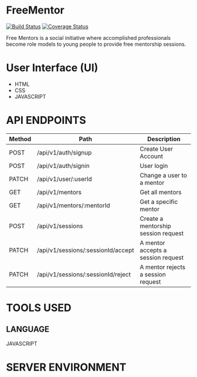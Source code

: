 # FreeMentor
[![Build Status](https://travis-ci.org/ruhimbazabertin/FreeMentor.svg?branch=develop)](https://travis-ci.org/ruhimbazabertin/FreeMentor)
[![Coverage Status](https://coveralls.io/repos/github/ruhimbazabertin/FreeMentor/badge.svg?branch=develop)](https://coveralls.io/github/ruhimbazabertin/FreeMentor?branch=develop)

Free Mentors is a social initiative where accomplished professionals become role models to young people to provide free mentorship sessions.

# User Interface (UI)

* HTML
* CSS
* JAVASCRIPT

# API ENDPOINTS


| Method      | Path                                                           | Description                          |
|-------------|----------------------------------------------------------------|--------------------------------------|
| POST        | /api/v1/auth/signup                                            | Create User Account                  |
| POST        | /api/v1/auth/signin                                            | User login                           |
| PATCH       | /api/v1/user/:userId                                           | Change a user to a mentor            |
| GET         | /api/v1/mentors                                                | Get all mentors                      |
| GET         | /api/v1/mentors/:mentorId                                      | Get a specific mentor                |
| POST        | /api/v1/sessions                                               | Create a mentorship session request  |
| PATCH       | /api/v1/sessions/:sessionId/accept                             | A mentor accepts a session request   |
| PATCH       | /api/v1/sessions/:sessionId/reject                             | A mentor rejects a session request   |



# TOOLS USED

## LANGUAGE

 JAVASCRIPT 
 
 # SERVER ENVIRONMENT

